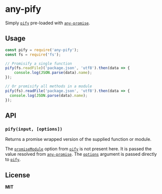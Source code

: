 # any-pify

Simply [`pify`] pre-loaded with [`any-promise`].

## Usage

```js
const pify = require('any-pify');
const fs = require('fs');

// Promisify a single function
pify(fs.readFile)('package.json', 'utf8').then(data => {
    console.log(JSON.parse(data).name);
});

// Or promisify all methods in a module
pify(fs).readFile('package.json', 'utf8').then(data => {
  console.log(JSON.parse(data).name);
});
```

## API

### `pify(input, [options])`

Returns a promise wrapped version of the supplied function or module.

The [`promiseModule`] option from [`pify`] is not present here. It is passed
the value resolved from [`any-promise`]. The [`options`] argument is passed
directly to [`pify`].

## License

**MIT**

[`any-promise`]: https://github.com/kevinbeaty/any-promise "any-promise"
[`options`]: https://github.com/sindresorhus/pify#options "pify options"
[`pify`]: https://github.com/sindresorhus/pify "pify"
[`promiseModule`]: https://github.com/sindresorhus/pify#promisemodule "pify promiseModule"

